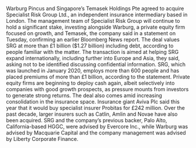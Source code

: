 Warburg Pincus and Singapore’s Temasek Holdings Pte agreed to acquire Specialist Risk Group Ltd., an independent insurance intermediary based in London.
The management team of Specialist Risk Group will continue to hold a significant stake, investing alongside Warburg, a private equity firm focused on growth, and Temasek, the company said in a statement on Tuesday, confirming an earlier Bloomberg News report.
The deal values SRG at more than £1 billion ($1.27 billion) including debt, according to people familiar with the matter. The transaction is aimed at helping SRG expand internationally, including further into Europe and Asia, they said, asking not to be identified discussing confidential information.
SRG, which was launched in January 2020, employs more than 600 people and has placed premiums of more than £1 billion, according to the statement.
Private equity firms are beginning to deploy cash again, albeit selectively into companies with good growth prospects, as pressure mounts from investors to generate strong returns.
The deal also comes amid increasing consolidation in the insurance space. Insurance giant Aviva Plc said this year that it would buy specialist insurer Probitas for £242 million. Over the past decade, larger insurers such as Catlin, Amlin and Novae have also been acquired.
SRG and the company’s previous backer, Palo Alto, California-based HGGC, were advised by Evercore Inc., while Warburg was advised by Macquarie Capital and the company management was advised by Liberty Corporate Finance.